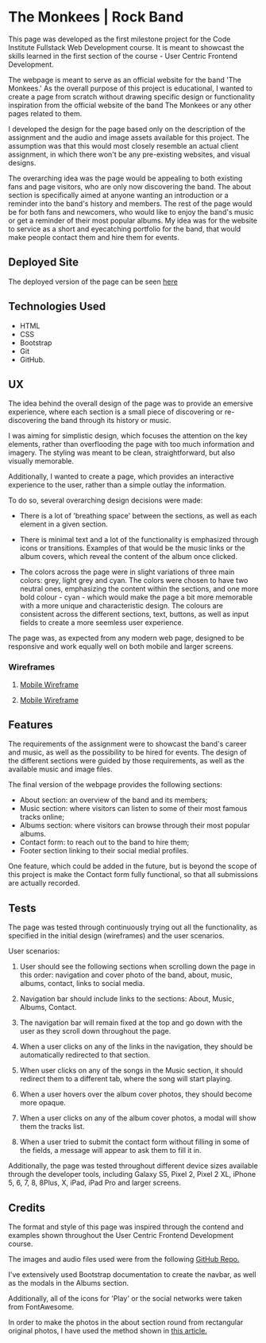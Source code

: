 # The Monkees | Rock Band

This page was developed as the first milestone project for the Code Institute Fullstack Web Development course. It is meant to showcast the skills learned in the first section of the course - User Centric Frontend Development. 

The webpage is meant to serve as an official website for the band 'The Monkees.' As the overall purpose of this project is educational, I wanted to create a page from scratch without drawing specific design or functionality inspiration from the official website of the band The Monkees or any other pages related to them.

I developed the design for the page based only on the description of the assignment and the audio and image assets available for this project. The assumption was that this would most closely resemble an actual client assignment, in which there won't be any pre-existing websites, and visual designs.
 
The overarching idea was the page would be appealing to both existing fans and page visitors, who are only now discovering the band. The about section is specifically aimed at anyone wanting an introduction or a reminder into the band's history and members. The rest of the page would be for both fans and newcomers, who would like to enjoy the band's music or get a reminder of their most popular albums. My idea was for the website to service as a short and eyecatching portfolio for the band, that would make people contact them and hire them for events.


## Deployed Site 

The deployed version of the page can be seen [here](https://albenakr.github.io/first-project-rock-band/) 

## Technologies Used

* HTML
* CSS
* Bootstrap
* Git
* GitHub.

## UX

The idea behind the overall design of the page was to provide an emersive experience, where each section is a small piece of discovering or re-discovering the band through its history or music. 

I was aiming for simplistic design, which focuses the attention on the key elements, rather than overflooding the page with too much information and imagery. The styling was meant to be clean, straightforward, but also visually memorable.

Additionally, I wanted to create a page, which provides an interactive experience to the user, rather than a simple outlay the information.

To do so, several overarching design decisions were made:

* There is a lot of 'breathing space' between the sections, as well as each element in a given section. 

* There is minimal text and a lot of the functionality is emphasized through icons or transitions. Examples of that would be the music links or the album covers, which reveal the content of the album once clicked.

* The colors across the page were in slight variations of three main colors: grey, light grey and cyan. The colors were chosen to have two neutral ones, emphasizing the content within the sections, and one more bold colour - cyan - which would make the page a bit more memorable with a more unique and characteristic design. The colours are consistent across the different sections, text, buttons, as well as input fields to create a more seemless user experience.

The page was, as expected from any modern web page, designed to be responsive and work equally well on both mobile and larger screens.

### Wireframes

1. [Mobile Wireframe](https://github.com/albenakr/first-project-rock-band/blob/master/wireframes/WireframeMobile.jpg) 

2. [Mobile Wireframe](https://github.com/albenakr/first-project-rock-band/blob/master/wireframes/WireframeWeb.jpg)

## Features

The requirements of the assignment were to showcast the band's career and music, as well as the possibility to be hired for events. The design of the different sections were guided by those requirements, as well as the available music and image files.

The final version of the webpage provides the following sections:
* About section: an overview of the band and its members;
* Music section: where visitors can listen to some of their most famous tracks online;
* Albums section: where visitors can browse through their most popular albums.
* Contact form: to reach out to the band to hire them;
* Footer section linking to their social medial profiles.


One feature, which could be added in the future, but is beyond the scope of this project is make the Contact form fully functional, so that all submissions are actually recorded.


## Tests

The page was tested through continuously trying out all the functionality, as specified in the initial design (wireframes) and the user scenarios. 

User scenarios:

1. User should see the following sections when scrolling down the page in this order: navigation and cover photo of the band, about, music, albums, contact, links to social media.

2. Navigation bar should include links to the sections: About, Music, Albums, Contact.

3. The navigation bar will remain fixed at the top and go down with the user as they scroll down throughout the page.

4. When a user clicks on any of the links in the navigation, they should be automatically redirected to that section.

5. When user clicks on any of the songs in the Music section, it should redirect them to a different tab, where the song will start playing.

6. When a user hovers over the album cover photos, they should become more opaque.

7. When a user clicks on any of the album cover photos, a modal will show them the tracks list.

8. When a user tried to submit the contact form without filling in some of the fields, a message will appear to ask them to fill it in.


Additionally, the page was tested throughout different device sizes available through the developer tools, including Galaxy S5, Pixel 2, Pixel 2 XL, iPhone 5, 6, 7, 8, 8Plus, X, iPad, iPad Pro and larger screens.


## Credits

The format and style of this page was inspired through the contend and examples shown throughout the User Centric Frontend Development course.

The images and audio files used were from the following [GitHub Repo.](https://github.com/Code-Institute-Org/project-assets)

I've extensively used Bootstrap documentation to create the navbar, as well as the modals in the Albums section.

Additionally, all of the icons for 'Play' or the social networks were taken from FontAwesome.

In order to make the photos in the about section round from rectangular original photos, I have used the method shown in [this article.](https://www.webfx.com/blog/web-design/circular-images-css/)

